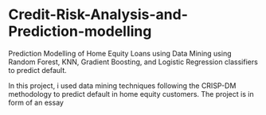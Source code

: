 # Credit-Risk-Analysis-and-Prediction-modelling
Prediction Modelling of Home Equity Loans using Data Mining using Random Forest, KNN, Gradient Boosting, and Logistic Regression classifiers to predict default.

In this project, i used data mining techniques following the CRISP-DM methodology to predict default in home equity customers. The project is in form of an essay 

